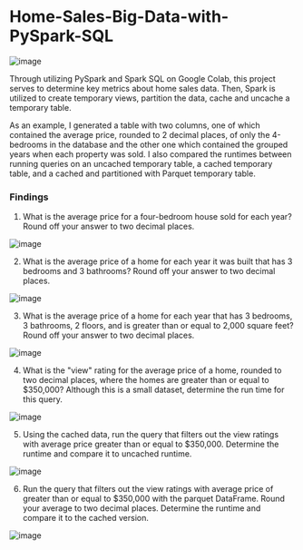 # Home-Sales-Big-Data-with-PySpark-SQL

![image](https://github.com/NTHub23/Home_Sales/assets/138403390/68e96f51-ad21-4f2e-93a8-947ed6125ac5)

Through utilizing PySpark and Spark SQL on Google Colab, this project serves to determine key metrics about home sales data. Then, Spark is utilized to create temporary views, partition the data, cache and uncache a temporary table. 

As an example, I generated a table with two columns, one of which contained the average price, rounded to 2 decimal places, of only the 4-bedrooms in the database and the other one which contained the grouped years when each property was sold. I also compared the runtimes between running queries on an uncached temporary table, a cached temporary table, and a cached and partitioned with Parquet temporary table.
<br>

### Findings
1. What is the average price for a four-bedroom house sold for each year? Round off your answer to two decimal places.

![image](https://github.com/NTHub23/Home_Sales/assets/138403390/1fd79a7f-ba8e-42d6-be9e-3240bf6eaf2f)

2. What is the average price of a home for each year it was built that has 3 bedrooms and 3 bathrooms? Round off your answer to two decimal places.

![image](https://github.com/NTHub23/Home_Sales/assets/138403390/ecedb799-c6f5-4147-8171-2f91dc4b6244)

3. What is the average price of a home for each year that has 3 bedrooms, 3 bathrooms, 2 floors, and is greater than or equal to 2,000 square feet? Round off your answer to two decimal places.

![image](https://github.com/NTHub23/Home_Sales/assets/138403390/4dbe73a9-5c70-4947-aff6-d7586b5d1efc)

4. What is the "view" rating for the average price of a home, rounded to two decimal places, where the homes are greater than or equal to $350,000? Although this is a small dataset, determine the run time for this query.
 
![image](https://github.com/NTHub23/Home_Sales/assets/138403390/053db0fa-25e9-4b1c-b541-1c4a3f57e8c8)


5. Using the cached data, run the query that filters out the view ratings with average price greater than or equal to $350,000. Determine the runtime and compare it to uncached runtime.

![image](https://github.com/NTHub23/Home_Sales/assets/138403390/e3d0e585-8af1-4006-9522-378609f545bd)

6. Run the query that filters out the view ratings with average price of greater than or equal to $350,000 with the parquet DataFrame. Round your average to two decimal places. Determine the runtime and compare it to the cached version.
 
![image](https://github.com/NTHub23/Home_Sales/assets/138403390/ef00b450-36fb-45ae-8aee-4b75fb615652)


